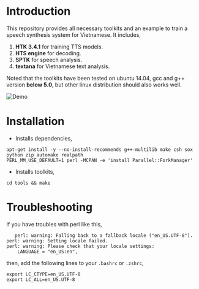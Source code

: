 # Introduction #
This repository provides all necessary toolkits and an example to train a speech synthesis system for Vietnamese.
It includes,

1. __HTK 3.4.1__ for training TTS models.
2. __HTS engine__ for decoding.
3. __SPTK__ for speech analysis.
4. __textana__ for Vietnamese text analysis.

Noted that the toolkits have been tested on ubuntu 14.04, gcc and g++ version __below 5.0__, but other linux distribution should also works well.

![Demo](http://imgh.us/output.gif "Demo")

# Installation #
* Installs dependencies,
```
apt-get install -y --no-install-recommends g++-multilib make csh sox python zip automake realpath
PERL_MM_USE_DEFAULT=1 perl -MCPAN -e 'install Parallel::ForkManager'
```
* Installs toolkits,
```
cd tools && make
```

# Troubleshooting #
If you have troubles with perl like this,
```
   perl: warning: Falling back to a fallback locale ("en_US.UTF-8").
perl: warning: Setting locale failed.
perl: warning: Please check that your locale settings:
	LANGUAGE = "en_US:en",
```

then, add the following lines to your `.bashrc` or `.zshrc`,
```
export LC_CTYPE=en_US.UTF-8
export LC_ALL=en_US.UTF-8
```
